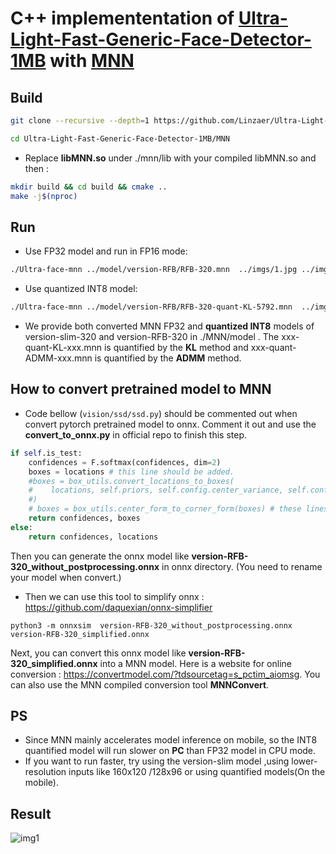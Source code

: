 # C++ implemententation of [Ultra-Light-Fast-Generic-Face-Detector-1MB](https://github.com/Linzaer/Ultra-Light-Fast-Generic-Face-Detector-1MB) with [MNN](https://github.com/alibaba/MNN)

## Build

```bash
git clone --recursive --depth=1 https://github.com/Linzaer/Ultra-Light-Fast-Generic-Face-Detector-1MB

cd Ultra-Light-Fast-Generic-Face-Detector-1MB/MNN
```

* Replace  **libMNN.so** under ./mnn/lib with your compiled libMNN.so and then :

```bash
mkdir build && cd build && cmake ..
make -j$(nproc)
```

## Run
* Use FP32 model and run in FP16 mode:
```bash
./Ultra-face-mnn ../model/version-RFB/RFB-320.mnn  ../imgs/1.jpg ../imgs/2.jpg ../imgs/3.jpg ../imgs/4.jpg
```
* Use quantized INT8 model:
```bash
./Ultra-face-mnn ../model/version-RFB/RFB-320-quant-KL-5792.mnn  ../imgs/1.jpg ../imgs/2.jpg ../imgs/3.jpg ../imgs/4.jpg
```

* We provide both converted MNN FP32 and **quantized INT8** models of version-slim-320 and version-RFB-320 in ./MNN/model . The xxx-quant-KL-xxx.mnn is quantified by the **KL** method and xxx-quant-ADMM-xxx.mnn is quantified by the **ADMM** method.

## How to convert pretrained model to MNN

* Code bellow (```vision/ssd/ssd.py```) should be commented out when convert pytorch pretrained model to onnx. Comment it out and use the **convert_to_onnx.py** in official repo to finish this step.

```python
if self.is_test:
    confidences = F.softmax(confidences, dim=2)
    boxes = locations # this line should be added.
    #boxes = box_utils.convert_locations_to_boxes(
    #    locations, self.priors, self.config.center_variance, self.config.size_variance
    #)
    # boxes = box_utils.center_form_to_corner_form(boxes) # these lines should be commented out. detail information and analyze comming soon.
    return confidences, boxes
else:
    return confidences, locations
```
Then you can generate the onnx model like **version-RFB-320_without_postprocessing.onnx** in onnx directory. (You need to rename your model when convert.)
* Then we can use this tool to simplify onnx :
https://github.com/daquexian/onnx-simplifier

```
python3 -m onnxsim  version-RFB-320_without_postprocessing.onnx version-RFB-320_simplified.onnx

```

Next, you can convert this onnx model like **version-RFB-320_simplified.onnx** into a MNN model. Here is a website for online conversion : https://convertmodel.com/?tdsourcetag=s_pctim_aiomsg. You can also use the MNN compiled conversion tool **MNNConvert**.



## PS
* Since MNN mainly accelerates  model inference on mobile, so the INT8 quantified model will run slower on **PC** than FP32 model in CPU mode.
* If you want to run faster, try using the version-slim model ,using lower-resolution inputs like 160x120 /128x96 or using quantified models(On the mobile).

## Result
![img1](https://github.com/Linzaer/Ultra-Light-Fast-Generic-Face-Detector-1MB/blob/master/MNN/result.jpg)